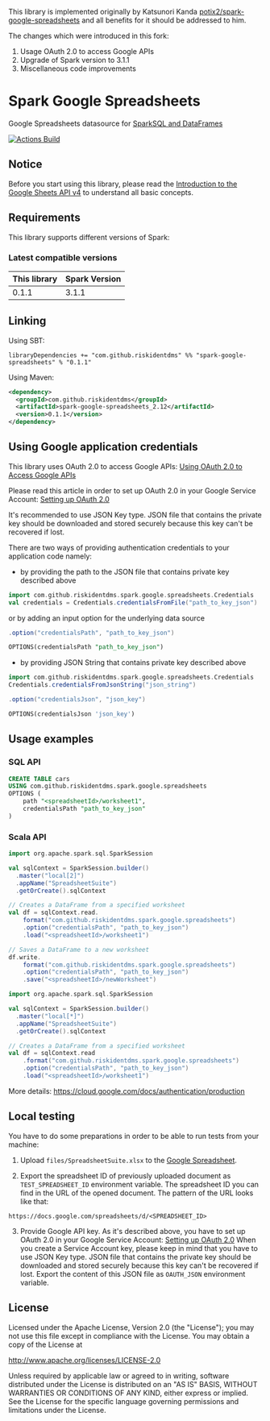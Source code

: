 This library is implemented originally by Katsunori Kanda [potix2/spark-google-spreadsheets](https://github.com/potix2/spark-google-spreadsheets) and all benefits for it should be addressed to him.

The changes which were introduced in this fork:

1. Usage OAuth 2.0 to access Google APIs
2. Upgrade of Spark version to 3.1.1
3. Miscellaneous code improvements 

# Spark Google Spreadsheets

Google Spreadsheets datasource for [SparkSQL and DataFrames](http://spark.apache.org/docs/latest/sql-programming-guide.html)

[![Actions Build](https://github.com/riskidentdms/spark-google-spreadsheets/actions/workflows/scala.yml/badge.svg)](https://github.com/riskidentdms/spark-google-spreadsheets/actions)

## Notice

Before you start using this library, please read the [Introduction to the Google Sheets API v4](https://developers.google.com/sheets/guides/concepts)
to understand all basic concepts.

## Requirements

This library supports different versions of Spark:

### Latest compatible versions

| This library | Spark Version |
|--------------| ------------- |
| 0.1.1        | 3.1.1  |

## Linking

Using SBT:

```
libraryDependencies += "com.github.riskidentdms" %% "spark-google-spreadsheets" % "0.1.1"
```

Using Maven:

```xml
<dependency>
  <groupId>com.github.riskidentdms</groupId>
  <artifactId>spark-google-spreadsheets_2.12</artifactId>
  <version>0.1.1</version>
</dependency>
```

## Using Google application credentials
This library uses OAuth 2.0 to access Google APIs: [Using OAuth 2.0 to Access Google APIs](https://developers.google.com/identity/protocols/oauth2)

Please read this article in order to set up OAuth 2.0 in your Google Service Account: [Setting up OAuth 2.0](https://support.google.com/cloud/answer/6158849)

It's recommended to use JSON Key type. 
JSON file that contains the private key should be downloaded and stored securely because this key can't be recovered if lost.

There are two ways of providing authentication credentials to your application code namely: 

- by providing the path to the JSON file that contains private key described above

```scala
import com.github.riskidentdms.spark.google.spreadsheets.Credentials
val credentials = Credentials.credentialsFromFile("path_to_key_json")
```
or by adding an input option for the underlying data source

```scala
.option("credentialsPath", "path_to_key_json")
```

```sql
OPTIONS(credentialsPath "path_to_key_json")
```

- by providing JSON String that contains private key described above

```scala
import com.github.riskidentdms.spark.google.spreadsheets.Credentials
Credentials.credentialsFromJsonString("json_string")
```

```scala
.option("credentialsJson", "json_key")
```

```sql
OPTIONS(credentialsJson 'json_key')
```

## Usage examples
### SQL API

```sql
CREATE TABLE cars
USING com.github.riskidentdms.spark.google.spreadsheets
OPTIONS (
    path "<spreadsheetId>/worksheet1",
    credentialsPath "path_to_key_json"
)
```

### Scala API

```scala
import org.apache.spark.sql.SparkSession

val sqlContext = SparkSession.builder()
  .master("local[2]")
  .appName("SpreadsheetSuite")
  .getOrCreate().sqlContext

// Creates a DataFrame from a specified worksheet
val df = sqlContext.read.
    format("com.github.riskidentdms.spark.google.spreadsheets")
    .option("credentialsPath", "path_to_key_json")
    .load("<spreadsheetId>/worksheet1")

// Saves a DataFrame to a new worksheet
df.write.
    format("com.github.riskidentdms.spark.google.spreadsheets")
    .option("credentialsPath", "path_to_key_json")
    .save("<spreadsheetId>/newWorksheet")

```

```scala
import org.apache.spark.sql.SparkSession

val sqlContext = SparkSession.builder()
  .master("local[*]")
  .appName("SpreadsheetSuite")
  .getOrCreate().sqlContext

// Creates a DataFrame from a specified worksheet
val df = sqlContext.read
    .format("com.github.riskidentdms.spark.google.spreadsheets")
    .option("credentialsPath", "path_to_key_json")
    .load("<spreadsheetId>/worksheet1")
```

More details: https://cloud.google.com/docs/authentication/production

## Local testing

You have to do some preparations in order to be able to run tests from your machine:

1. Upload `files/SpreadsheetSuite.xlsx` to the [Google Spreadsheet](https://docs.google.com/spreadsheets).

2. Export the spreadsheet ID of previously uploaded document as `TEST_SPREADSHEET_ID` environment variable.
The spreadsheet ID you can find in the URL of the opened document. The pattern of the URL looks like that:

`https://docs.google.com/spreadsheets/d/<SPREADSHEET_ID>`

3. Provide Google API key. 
As it's described above, you have to set up OAuth 2.0 in your Google Service Account: [Setting up OAuth 2.0](https://support.google.com/cloud/answer/6158849)
When you create a Service Account key, please keep in mind that you have to use JSON Key type.
JSON file that contains the private key should be downloaded and stored securely because this key can't be recovered if lost.
Export the content of this JSON file as `OAUTH_JSON` environment variable.

## License

Licensed under the Apache License, Version 2.0 (the "License"); you may not use this file except in compliance with the License. You may obtain a copy of the License at

http://www.apache.org/licenses/LICENSE-2.0

Unless required by applicable law or agreed to in writing, software distributed under the License is distributed on an "AS IS" BASIS, WITHOUT WARRANTIES OR CONDITIONS OF ANY KIND, either express or implied. See the License for the specific language governing permissions and limitations under the License.
